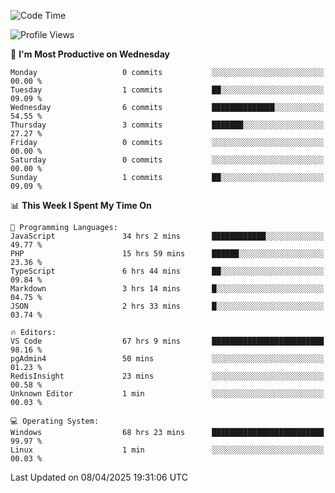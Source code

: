 <!--START_SECTION:waka-->
![Code Time](http://img.shields.io/badge/Code%20Time-4%2C585%20hrs%2017%20mins-blue)

![Profile Views](http://img.shields.io/badge/Profile%20Views-7-blue)

📅 **I'm Most Productive on Wednesday** 

```text
Monday                   0 commits           ░░░░░░░░░░░░░░░░░░░░░░░░░   00.00 % 
Tuesday                  1 commits           ██░░░░░░░░░░░░░░░░░░░░░░░   09.09 % 
Wednesday                6 commits           ██████████████░░░░░░░░░░░   54.55 % 
Thursday                 3 commits           ███████░░░░░░░░░░░░░░░░░░   27.27 % 
Friday                   0 commits           ░░░░░░░░░░░░░░░░░░░░░░░░░   00.00 % 
Saturday                 0 commits           ░░░░░░░░░░░░░░░░░░░░░░░░░   00.00 % 
Sunday                   1 commits           ██░░░░░░░░░░░░░░░░░░░░░░░   09.09 % 
```


📊 **This Week I Spent My Time On** 

```text
💬 Programming Languages: 
JavaScript               34 hrs 2 mins       ████████████░░░░░░░░░░░░░   49.77 % 
PHP                      15 hrs 59 mins      ██████░░░░░░░░░░░░░░░░░░░   23.36 % 
TypeScript               6 hrs 44 mins       ██░░░░░░░░░░░░░░░░░░░░░░░   09.84 % 
Markdown                 3 hrs 14 mins       █░░░░░░░░░░░░░░░░░░░░░░░░   04.75 % 
JSON                     2 hrs 33 mins       █░░░░░░░░░░░░░░░░░░░░░░░░   03.74 % 

🔥 Editors: 
VS Code                  67 hrs 9 mins       █████████████████████████   98.16 % 
pgAdmin4                 50 mins             ░░░░░░░░░░░░░░░░░░░░░░░░░   01.23 % 
RedisInsight             23 mins             ░░░░░░░░░░░░░░░░░░░░░░░░░   00.58 % 
Unknown Editor           1 min               ░░░░░░░░░░░░░░░░░░░░░░░░░   00.03 % 

💻 Operating System: 
Windows                  68 hrs 23 mins      █████████████████████████   99.97 % 
Linux                    1 min               ░░░░░░░░░░░░░░░░░░░░░░░░░   00.03 % 
```


 Last Updated on 08/04/2025 19:31:06 UTC
<!--END_SECTION:waka-->
